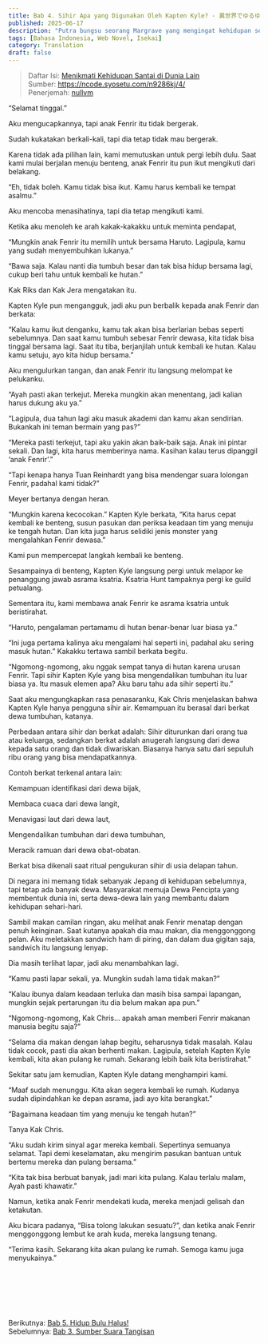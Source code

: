 ```yaml
---
title: Bab 4. Sihir Apa yang Digunakan Oleh Kapten Kyle? - 異世界でゆるゆる生活を満喫す
published: 2025-06-17
description: "Putra bungsu seorang Margrave yang mengingat kehidupan sebelumnya sebagai pekerja kantoran Jepang, kini bertekad menjalani hidup yang gembira di dunia fantasi penuh makhluk berbulu halus dan sihir, namun tindakan sederhana demi keluarganya selalu berkembang menjadi urusan besar dalam cerita fantasi santai tanpa unsur pembalasan ini."
tags: [Bahasa Indonesia, Web Novel, Isekai]
category: Translation
draft: false
---
```


> Daftar Isi: [Menikmati Kehidupan Santai di Dunia Lain](../isekai-yuruyuru/)  
> Sumber: https://ncode.syosetu.com/n9286kj/4/  
> Penerjemah: [nullvm](https://github.com/nullvm)  

“Selamat tinggal.”

Aku mengucapkannya, tapi anak Fenrir itu tidak bergerak.

Sudah kukatakan berkali-kali, tapi dia tetap tidak mau bergerak.

Karena tidak ada pilihan lain, kami memutuskan untuk pergi lebih dulu. Saat kami mulai berjalan menuju benteng, anak Fenrir itu pun ikut mengikuti dari belakang.

“Eh, tidak boleh. Kamu tidak bisa ikut. Kamu harus kembali ke tempat asalmu.”

Aku mencoba menasihatinya, tapi dia tetap mengikuti kami.

Ketika aku menoleh ke arah kakak-kakakku untuk meminta pendapat,

“Mungkin anak Fenrir itu memilih untuk bersama Haruto. Lagipula, kamu yang sudah menyembuhkan lukanya.”

“Bawa saja. Kalau nanti dia tumbuh besar dan tak bisa hidup bersama lagi, cukup beri tahu untuk kembali ke hutan.”

Kak Riks dan Kak Jera mengatakan itu.

Kapten Kyle pun mengangguk, jadi aku pun berbalik kepada anak Fenrir dan berkata:

“Kalau kamu ikut denganku, kamu tak akan bisa berlarian bebas seperti sebelumnya. Dan saat kamu tumbuh sebesar Fenrir dewasa, kita tidak bisa tinggal bersama lagi. Saat itu tiba, berjanjilah untuk kembali ke hutan. Kalau kamu setuju, ayo kita hidup bersama.”

Aku mengulurkan tangan, dan anak Fenrir itu langsung melompat ke pelukanku.

“Ayah pasti akan terkejut. Mereka mungkin akan menentang, jadi kalian harus dukung aku ya.”

“Lagipula, dua tahun lagi aku masuk akademi dan kamu akan sendirian. Bukankah ini teman bermain yang pas?”

“Mereka pasti terkejut, tapi aku yakin akan baik-baik saja. Anak ini pintar sekali. Dan lagi, kita harus memberinya nama. Kasihan kalau terus dipanggil ‘anak Fenrir’.”

“Tapi kenapa hanya Tuan Reinhardt yang bisa mendengar suara lolongan Fenrir, padahal kami tidak?”

Meyer bertanya dengan heran.

“Mungkin karena kecocokan.”
Kapten Kyle berkata,
“Kita harus cepat kembali ke benteng, susun pasukan dan periksa keadaan tim yang menuju ke tengah hutan. Dan kita juga harus selidiki jenis monster yang mengalahkan Fenrir dewasa.”

Kami pun mempercepat langkah kembali ke benteng.

Sesampainya di benteng, Kapten Kyle langsung pergi untuk melapor ke penanggung jawab asrama ksatria. Ksatria Hunt tampaknya pergi ke guild petualang.

Sementara itu, kami membawa anak Fenrir ke asrama ksatria untuk beristirahat.

“Haruto, pengalaman pertamamu di hutan benar-benar luar biasa ya.”

“Ini juga pertama kalinya aku mengalami hal seperti ini, padahal aku sering masuk hutan.”
Kakakku tertawa sambil berkata begitu.

“Ngomong-ngomong, aku nggak sempat tanya di hutan karena urusan Fenrir. Tapi sihir Kapten Kyle yang bisa mengendalikan tumbuhan itu luar biasa ya. Itu masuk elemen apa? Aku baru tahu ada sihir seperti itu.”

Saat aku mengungkapkan rasa penasaranku, Kak Chris menjelaskan bahwa Kapten Kyle hanya pengguna sihir air.
Kemampuan itu berasal dari berkat dewa tumbuhan, katanya.

Perbedaan antara sihir dan berkat adalah:
Sihir diturunkan dari orang tua atau keluarga, sedangkan berkat adalah anugerah langsung dari dewa kepada satu orang dan tidak diwariskan. Biasanya hanya satu dari sepuluh ribu orang yang bisa mendapatkannya.

Contoh berkat terkenal antara lain:

Kemampuan identifikasi dari dewa bijak,

Membaca cuaca dari dewa langit,

Menavigasi laut dari dewa laut,

Mengendalikan tumbuhan dari dewa tumbuhan,

Meracik ramuan dari dewa obat-obatan.

Berkat bisa dikenali saat ritual pengukuran sihir di usia delapan tahun.

Di negara ini memang tidak sebanyak Jepang di kehidupan sebelumnya, tapi tetap ada banyak dewa. Masyarakat memuja Dewa Pencipta yang membentuk dunia ini, serta dewa-dewa lain yang membantu dalam kehidupan sehari-hari.

Sambil makan camilan ringan, aku melihat anak Fenrir menatap dengan penuh keinginan. Saat kutanya apakah dia mau makan, dia menggonggong pelan.
Aku meletakkan sandwich ham di piring, dan dalam dua gigitan saja, sandwich itu langsung lenyap.

Dia masih terlihat lapar, jadi aku menambahkan lagi.

“Kamu pasti lapar sekali, ya. Mungkin sudah lama tidak makan?”

“Kalau ibunya dalam keadaan terluka dan masih bisa sampai lapangan, mungkin sejak pertarungan itu dia belum makan apa pun.”

“Ngomong-ngomong, Kak Chris… apakah aman memberi Fenrir makanan manusia begitu saja?”

“Selama dia makan dengan lahap begitu, seharusnya tidak masalah. Kalau tidak cocok, pasti dia akan berhenti makan. Lagipula, setelah Kapten Kyle kembali, kita akan pulang ke rumah. Sekarang lebih baik kita beristirahat.”

Sekitar satu jam kemudian, Kapten Kyle datang menghampiri kami.

“Maaf sudah menunggu. Kita akan segera kembali ke rumah. Kudanya sudah dipindahkan ke depan asrama, jadi ayo kita berangkat.”

“Bagaimana keadaan tim yang menuju ke tengah hutan?”

Tanya Kak Chris.

“Aku sudah kirim sinyal agar mereka kembali. Sepertinya semuanya selamat. Tapi demi keselamatan, aku mengirim pasukan bantuan untuk bertemu mereka dan pulang bersama.”

“Kita tak bisa berbuat banyak, jadi mari kita pulang. Kalau terlalu malam, Ayah pasti khawatir.”

Namun, ketika anak Fenrir mendekati kuda, mereka menjadi gelisah dan ketakutan.

Aku bicara padanya, “Bisa tolong lakukan sesuatu?”, dan ketika anak Fenrir menggonggong lembut ke arah kuda, mereka langsung tenang.

“Terima kasih. Sekarang kita akan pulang ke rumah. Semoga kamu juga menyukainya.”

<br /><br /><br /><br /><br />

Berikutnya: [Bab 5. Hidup Bulu Halus!](../isekai-yuruyuru-4/)  
Sebelumnya: [Bab 3. Sumber Suara Tangisan](../isekai-yuruyuru-3/)
